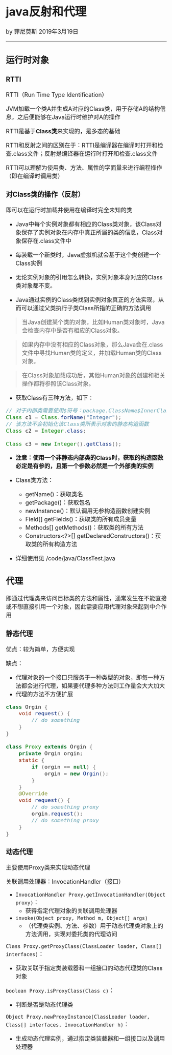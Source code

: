 <font size="4">

# java反射和代理

by 菲尼莫斯 2019年3月19日

---

## 运行时对象

### RTTI

RTTI（Run Time Type Identification）

JVM加载一个类A并生成A对应的Class类，用于存储A的结构信息，之后便能够在Java运行时维护对A的操作

RTTI是基于**Class类**来实现的，是多态的基础

RTTI和反射之间的区别在于：RTTI是编译器在编译时打开和检查.class文件；反射是编译器在运行时打开和检查.class文件

RTTI可以理解为使用类、方法、属性的字面量来进行编程操作（即在编译时调用类）

### 对Class类的操作（反射）

即可以在运行时加载并使用在编译时完全未知的类

* Java中每个实例对象都有相应的Class类对象，该Class对象保存了实例对象在内存中真正所属的类的信息，Class对象保存在.class文件中

* 每装载一个新类时，Java虚拟机就会基于这个类创建一个Class实例

* 无论实例对象的引用怎么转换，实例对象本身对应的Class类对象都不变。

* Java通过实例的Class类找到实例对象真正的方法实现，从而可以通过父类执行子类Class所指的正确的方法调用

>当Java创建某个类的对象，比如Human类对象时，Java会检查内存中是否有相应的Class对象。

>如果内存中没有相应的Class对象，那么Java会在.class文件中寻找Human类的定义，并加载Human类的Class对象。

>在Class对象加载成功后，其他Human对象的创建和相关操作都将参照该Class对象。

* 获取Class有三种方法，如下：

```java
// 对于内部类需要使用$符号：package.ClassName$InnerClass
Class c1 = Class.forName("Integer");
// 该方法不会初始化该Class类所表示对象的静态构造函数
Class c2 = Integer.class;

Class c3 = new Integer().getClass();

```

* **注意：使用一个非静态内部类的Class时，获取的构造函数必定是有参的，且第一个参数必然是一个外部类的实例**

* Class类方法：
    * getName()：获取类名
    * getPackage()：获取包名
    * newInstance()：默认调用无参构造函数创建实例
    * Field[] getFields()：获取类的所有成员变量
    * Methods[] getMethods()：获取类的所有方法
    * Constructors<?>[] getDeclaredConstructors()：获取类的所有构造方法

* 详细使用见 /code/java/ClassTest.java

## 代理

即通过代理类来访问目标类的方法和属性，通常发生在不能直接或不想直接引用一个对象，因此需要应用代理对象来起到中介作用

### 静态代理

优点：较为简单，方便实现

缺点：
* 代理对象的一个接口只服务于一种类型的对象，即每一种方法都会进行代理，如果要代理多种方法则工作量会大大加大
* 代理的方法不方便扩展

```java
class Orgin {
    void request() {
        // do something
    }
}

class Proxy extends Orgin {
    private Orgin orgin;
    static {
        if (orgin == null) {
            orgin = new Orgin();
        }
    }
    @Override
    void request() {
        // do something proxy
        orgin.request();
        // do something proxy
    }
}
```
### 动态代理

主要使用Proxy类来实现动态代理

关联调用处理器：InvocationHandler（接口）
* `InvocationHandler Proxy.getInvocationHandler(Object proxy)`：
    * 获得指定代理对象的关联调用处理器
* `invoke(Object proxy, Method m, Object[] args)`
    * （代理类实例、方法、参数）用于动态代理类对象上的方法调用，实现对委托类的代理访问

`Class Proxy.getProxyClass(ClassLoader loader, Class[] interfaces)`：
* 获取关联于指定类装载器和一组接口的动态代理类的Class对象

`boolean Proxy.isProxyClass(Class c)`：
* 判断是否是动态代理类

`Object Proxy.newProxyInstance(ClassLoader loader, Class[] interfaces, InvocationHandler h)`：
* 生成动态代理实例，通过指定类装载器和一组接口以及调用处理器

</font>